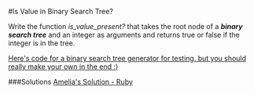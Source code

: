#Is Value in Binary Search Tree?

Write the function *is_value_present?* that takes the root node of a ***binary search tree*** and an integer as arguments and returns true or false if the integer is in the tree.

[Here's code for a binary search tree generator for testing, but you should really make your own in the end :)](https://github.com/adowns01/Intro-to-Whiteboarding-DBC/blob/master/solutions/bst_generator.rb)

###Solutions
[Amelia's Solution - Ruby](https://github.com/adowns01/Intro-to-Whiteboarding-DBC/blob/master/solutions/is_value_present_in_tree_amelia.rb)